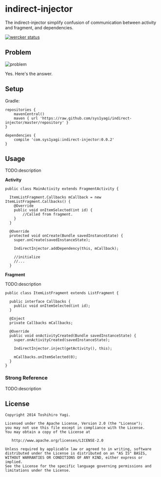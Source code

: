 indirect-injector
=================
The indirect-injector simplify confusion of communication between activity and fragment, and dependencies.

[![wercker status](https://app.wercker.com/status/1af8846b7749a90ee2fabd12ebfad71e/s/ "wercker status")](https://app.wercker.com/project/bykey/1af8846b7749a90ee2fabd12ebfad71e)

## Problem

![problem](https://raw.github.com/sys1yagi/indirect-injector/master/art/problem.png)

Yes. Here's the answer.

## Setup

Gradle:

```
repositories {
    mavenCentral()
    maven { url 'https://raw.github.com/sys1yagi/indirect-injector/master/repository' }
}

dependencies {
    compile 'com.sys1yagi:indirect-injector:0.0.2'
}

```

## Usage

TODO:description

__Activity__

```
public class MainActivity extends FragmentActivity {

  ItemListFragment.Callbacks mCallback = new ItemListFragment.Callbacks() {
    @Override
    public void onItemSelected(int id) {
		//Called from fragment.
    }
  }

  @Override
  protected void onCreate(Bundle savedInstanceState) {
    super.onCreate(savedInstanceState);

    IndirectInjector.addDependency(this, mCallback);
    
    //initialize
    //...
  }
```

__Fragment__

TODO:description

```
public class ItemListFragment extends ListFragment {

  public interface Callbacks {
    public void onItemSelected(int id);
  }

  @Inject
  private Callbacks mCallbacks;

  @Override
  public void onActivityCreated(Bundle savedInstanceState) {
    super.onActivityCreated(savedInstanceState);

    IndirectInjector.inject(getActivity(), this);

    mCallbacks.onItemSelected(0);
  }
}
```

### Strong Reference

TODO:description


## License

```
Copyright 2014 Toshihiro Yagi.

Licensed under the Apache License, Version 2.0 (the "License");
you may not use this file except in compliance with the License.
You may obtain a copy of the License at

   http://www.apache.org/licenses/LICENSE-2.0

Unless required by applicable law or agreed to in writing, software
distributed under the License is distributed on an "AS IS" BASIS,
WITHOUT WARRANTIES OR CONDITIONS OF ANY KIND, either express or implied.
See the License for the specific language governing permissions and
limitations under the License.

```
